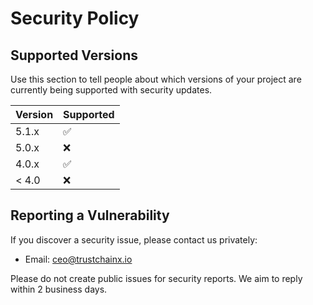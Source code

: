 # Security Policy

## Supported Versions

Use this section to tell people about which versions of your project are
currently being supported with security updates.

| Version | Supported          |
| ------- | ------------------ |
| 5.1.x   | :white_check_mark: |
| 5.0.x   | :x:                |
| 4.0.x   | :white_check_mark: |
| < 4.0   | :x:                |

## Reporting a Vulnerability

If you discover a security issue, please contact us privately:

- Email: [ceo@trustchainx.io](mailto:ceo@trustchainx.io)

Please do not create public issues for security reports. We aim to reply within 2 business days.
